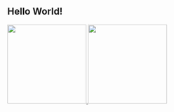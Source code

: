 ## Hello World!
<div align="center" style="display: flex;width: 100%;">
  <a href="https://github.com/d-neto">
  <img height="180em" src="https://github-readme-stats.vercel.app/api?username=d-neto&show_icons=true&theme=blueberry&include_all_commits=true&count_private=true"/>
  <img height="180em" src="https://github-readme-stats.vercel.app/api/top-langs/?username=d-neto&layout=compact&langs_count=7&theme=blueberry"/>
</div>
